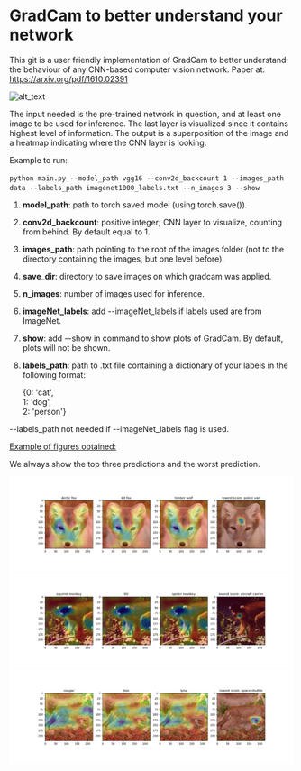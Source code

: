 # GradCam to better understand your network
This git is a user friendly implementation of GradCam to better understand the behaviour of any CNN-based computer vision network.
Paper at: https://arxiv.org/pdf/1610.02391

![alt_text](https://upload-images.jianshu.io/upload_images/415974-0147c44dcfb8cc1c.jpg)


The input needed is the pre-trained network in question, and at least one image to be used for inference. The last layer is visualized since it contains highest level of information.
The output is a superposition of the image and a heatmap indicating where the CNN layer is looking.


Example to run:

`python main.py --model_path vgg16 --conv2d_backcount 1 --images_path data --labels_path imagenet1000_labels.txt --n_images 3 --show`

1. **model_path**: path to torch saved model (using torch.save()).
2. **conv2d_backcount**: positive integer; CNN layer to visualize, counting from behind. By default equal to 1.
3. **images_path**: path pointing to the root of the images folder (not to the directory containing the images, but one level before).
4. **save_dir**: directory to save images on which gradcam was applied.
5. **n_images**: number of images used for inference.
6. **imageNet_labels**: add --imageNet_labels if labels used are from ImageNet.
7. **show**: add --show in command to show plots of GradCam. By default, plots will not be shown.
8. **labels_path**: path to .txt file containing a dictionary of your labels in the following format:

    {0: 'cat',                        
     1: 'dog',                        
     2: 'person'}
 
 --labels_path not needed if --imageNet_labels flag is used.
 
 <ins>Example of figures obtained:</ins>

 We always show the top three predictions and the worst prediction.
 
 ![alt_text](results/image6.jpg)
 ![alt_text](results/image19.jpg)
 ![alt_text](results/image14.jpg)

